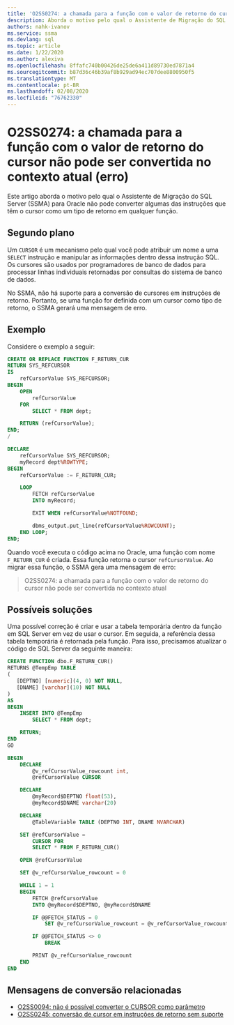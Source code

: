 ```yaml
---
title: 'O2SS0274: a chamada para a função com o valor de retorno do cursor não pode ser convertida no contexto atual (erro)'
description: Aborda o motivo pelo qual o Assistente de Migração do SQL Server (SSMA) para Oracle não pode converter algumas das instruções que têm o cursor como um tipo de retorno em qualquer função.
authors: nahk-ivanov
ms.service: ssma
ms.devlang: sql
ms.topic: article
ms.date: 1/22/2020
ms.author: alexiva
ms.openlocfilehash: 8ffafc740b00426de25de6a411d89730ed7871a4
ms.sourcegitcommit: b87d36c46b39af8b929ad94ec707dee8800950f5
ms.translationtype: MT
ms.contentlocale: pt-BR
ms.lasthandoff: 02/08/2020
ms.locfileid: "76762330"
---
```

# <a name="o2ss0274-call-to-function-with-cursor-return-value-cannot-be-converted-in-current-context-error"></a>O2SS0274: a chamada para a função com o valor de retorno do cursor não pode ser convertida no contexto atual (erro)

Este artigo aborda o motivo pelo qual o Assistente de Migração do SQL Server (SSMA) para Oracle não pode converter algumas das instruções que têm o cursor como um tipo de retorno em qualquer função.

## <a name="background"></a>Segundo plano

Um `CURSOR` é um mecanismo pelo qual você pode atribuir um nome a uma `SELECT` instrução e manipular as informações dentro dessa instrução SQL. Os cursores são usados por programadores de banco de dados para processar linhas individuais retornadas por consultas do sistema de banco de dados.

No SSMA, não há suporte para a conversão de cursores em instruções de retorno. Portanto, se uma função for definida com um cursor como tipo de retorno, o SSMA gerará uma mensagem de erro.

## <a name="example"></a>Exemplo

Considere o exemplo a seguir:

```sql
CREATE OR REPLACE FUNCTION F_RETURN_CUR
RETURN SYS_REFCURSOR
IS
    refCursorValue SYS_REFCURSOR;
BEGIN
    OPEN
        refCursorValue
    FOR
        SELECT * FROM dept;

    RETURN (refCursorValue);
END;
/

DECLARE
    refCursorValue SYS_REFCURSOR;
    myRecord dept%ROWTYPE;
BEGIN
    refCursorValue := F_RETURN_CUR;

    LOOP
        FETCH refCursorValue
        INTO myRecord;

        EXIT WHEN refCursorValue%NOTFOUND;

        dbms_output.put_line(refCursorValue%ROWCOUNT);
    END LOOP;
END;
```

Quando você executa o código acima no Oracle, uma função com nome `F_RETURN_CUR` é criada. Essa função retorna o cursor `refCursorValue`. Ao migrar essa função, o SSMA gera uma mensagem de erro:

> O2SS0274: a chamada para a função com o valor de retorno do cursor não pode ser convertida no contexto atual

## <a name="possible-remedies"></a>Possíveis soluções

Uma possível correção é criar e usar a tabela temporária dentro da função em SQL Server em vez de usar o cursor. Em seguida, a referência dessa tabela temporária é retornada pela função. Para isso, precisamos atualizar o código de SQL Server da seguinte maneira:

```sql
CREATE FUNCTION dbo.F_RETURN_CUR()
RETURNS @TempEmp TABLE
(
   [DEPTNO] [numeric](4, 0) NOT NULL,
   [DNAME] [varchar](10) NOT NULL
)
AS
BEGIN
    INSERT INTO @TempEmp
        SELECT * FROM dept;

    RETURN;
END
GO

BEGIN
    DECLARE
        @v_refCursorValue_rowcount int,
        @refCursorValue CURSOR

    DECLARE
        @myRecord$DEPTNO float(53),
        @myRecord$DNAME varchar(20)

    DECLARE
        @TableVariable TABLE (DEPTNO INT, DNAME NVARCHAR)

    SET @refCursorValue =
        CURSOR FOR
        SELECT * FROM F_RETURN_CUR()

    OPEN @refCursorValue

    SET @v_refCursorValue_rowcount = 0

    WHILE 1 = 1
    BEGIN
        FETCH @refCursorValue
        INTO @myRecord$DEPTNO, @myRecord$DNAME

        IF @@FETCH_STATUS = 0
            SET @v_refCursorValue_rowcount = @v_refCursorValue_rowcount + 1

        IF @@FETCH_STATUS <> 0
            BREAK

        PRINT @v_refCursorValue_rowcount
    END
END
```

## <a name="related-conversion-messages"></a>Mensagens de conversão relacionadas

* [O2SS0094: não é possível converter o CURSOR como parâmetro](o2ss0094.md)
* [O2SS0245: conversão de cursor em instruções de retorno sem suporte](o2ss0245.md)

